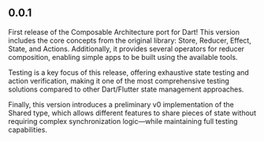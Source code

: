 ## 0.0.1

First release of the Composable Architecture port for Dart! This version includes the core concepts from the original library: Store, Reducer, Effect, State, and Actions. Additionally, it provides several operators for reducer composition, enabling simple apps to be built using the available tools.

Testing is a key focus of this release, offering exhaustive state testing and action verification, making it one of the most comprehensive testing solutions compared to other Dart/Flutter state management approaches.

Finally, this version introduces a preliminary v0 implementation of the Shared type, which allows different features to share pieces of state without requiring complex synchronization logic—while maintaining full testing capabilities.
